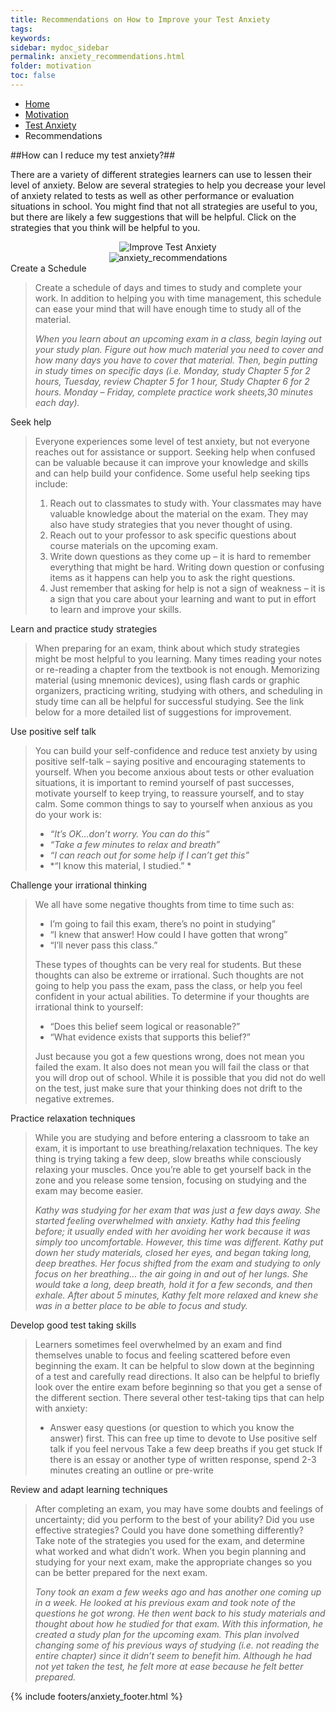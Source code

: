 ```yaml
---
title: Recommendations on How to Improve your Test Anxiety
tags: 
keywords: 
sidebar: mydoc_sidebar
permalink: anxiety_recommendations.html
folder: motivation
toc: false
---
```


<ul class="breadcrumb">
    <li><a href="index.html">Home</a></li>
    <li><a href="motivation.html">Motivation</a></li>
    <li><a href="anxiety.html">Test Anxiety</a></li>
    <li class="active">Recommendations</li>
</ul>
##How can I reduce my test anxiety?##

There are a variety of different strategies learners can use to lessen their level of anxiety. Below are several strategies to help you decrease your level of anxiety related to tests as well as other performance or evaluation situations in school. You might find that not all strategies are useful to you, but there are likely a few suggestions that will be helpful. Click on the strategies that you think will be helpful to you. 

<center><img src='images/anxiety_improve.png' alt="Improve Test Anxiety" /></center>

<center><img src='images/testanxietydo1' alt="anxiety_recommendations" /></center>

<div markdown="span" class="alert alert-success" role="alert"><i class="fa fa-check-square-o"></i> 
Create a Schedule
</div>

> Create a schedule of days and times to study and complete your work. In addition to helping you with time management, this schedule can ease your mind that will have enough time to study all of the material.
> 
> *When you learn about an upcoming exam in a class, begin laying out your study plan. Figure out how much material you need to cover and how many days you have to cover that material. Then, begin putting in study times on specific days (i.e. Monday, study Chapter 5 for 2 hours, Tuesday, review Chapter 5 for 1 hour, Study Chapter 6 for 2 hours. Monday – Friday, complete practice work sheets,30 minutes each day).*

<div markdown="span" class="alert alert-success" role="alert"><i class="fa fa-check-square-o"></i> 
Seek help
</div>

> Everyone experiences some level of test anxiety, but not everyone reaches out for assistance or support. Seeking help when confused can be valuable because it can improve your knowledge and skills and can help build your confidence. Some useful help seeking tips include:
> 
> 1.  Reach out to classmates to study with. Your classmates may have valuable knowledge about the material on the exam. They may also have study strategies that you never thought of using.
> 2.  Reach out to your professor to ask specific questions about course materials on the upcoming exam.
> 3.  Write down questions as they come up – it is hard to remember everything that might be hard. Writing down question or confusing items as it happens can help you to ask the right questions.
> 4.  Just remember that asking for help is not a sign of weakness – it is a sign that you care about your learning and want to put in effort to learn and improve your skills.
                                              
<div markdown="span" class="alert alert-success" role="alert"><i class="fa fa-check-square-o"></i> 
Learn and practice study strategies
</div>

> When preparing for an exam, think about which study strategies might be most helpful to you learning. Many times reading your notes or re-reading a chapter from the textbook is not enough. Memorizing material (using mnemonic devices), using flash cards or graphic organizers, practicing writing, studying with others, and scheduling in study time can all be helpful for successful studying. See the link below for a more detailed list of suggestions for improvement.

<div markdown="span" class="alert alert-success" role="alert"><i class="fa fa-check-square-o"></i> 
Use positive self talk
</div>

> You can build your self-confidence and reduce test anxiety by using positive self-talk – saying positive and encouraging statements to yourself. When you become anxious about tests or other evaluation situations, it is important to remind yourself of past successes, motivate yourself to keep trying, to reassure yourself, and to stay calm. Some common things to say to yourself when anxious as you do your work is:
> 
> * *“It’s OK…don’t worry. You can do this”*
> * *“Take a few minutes to relax and breath”*
> * *“I can reach out for some help if I can’t get this”*
> * *“I know this material, I studied.” *
                                              

<div markdown="span" class="alert alert-success" role="alert"><i class="fa fa-check-square-o"></i> 
Challenge your irrational thinking
</div>

> We all have some negative thoughts from time to time such as:
> * I’m going to fail this exam, there’s no point in studying”
> * “I knew that answer! How could I have gotten that wrong”
> * “I’ll never pass this class.”
> 
> These types of thoughts can be very real for students. But these thoughts can also be extreme or irrational. Such thoughts are not going to help you pass the exam, pass the class, or help you feel confident in your actual abilities. To determine if your thoughts are irrational think to yourself:
> 
> * “Does this belief seem logical or reasonable?”
> * “What evidence exists that supports this belief?”
> 
> Just because you got a few questions wrong, does not mean you failed the exam. It also does not mean you will fail the class or that you will drop out of school. While it is possible that you did not do well on the test, just make sure that your thinking does not drift to the negative extremes.

<div markdown="span" class="alert alert-success" role="alert"><i class="fa fa-check-square-o"></i> 
Practice relaxation techniques
</div>

> While you are studying and before entering a classroom to take an exam, it is important to use breathing/relaxation techniques. The key thing is trying taking a few deep, slow breaths while consciously relaxing your muscles. Once you’re able to get yourself back in the zone and you release some tension, focusing on studying and the exam may become easier.
> 
> *Kathy was studying for her exam that was just a few days away. She started feeling overwhelmed with anxiety. Kathy had this feeling before; it usually ended with her avoiding her work because it was simply too uncomfortable. However, this time was different. Kathy put down her study materials, closed her eyes, and began taking long, deep breathes. Her focus shifted from the exam and studying to only focus on her breathing… the air going in and out of her lungs. She would take a long, deep breath, hold it for a few seconds, and then exhale. After about 5 minutes, Kathy felt more relaxed and knew she was in a better place to be able to focus and study.*

<div markdown="span" class="alert alert-success" role="alert"><i class="fa fa-check-square-o"></i> 
Develop good test taking skills
</div>

> Learners sometimes feel overwhelmed by an exam and find themselves unable to focus and feeling scattered before even beginning the exam. It can be helpful to slow down at the beginning of a test and carefully read directions. It also can be helpful to briefly look over the entire exam before beginning so that you get a sense of the different section. There several other test-taking tips that can help with anxiety:
> 
> * Answer easy questions (or question to which you know the answer) first. This can free up time to devote to
> Use positive self talk if you feel nervous
> Take a few deep breaths if you get stuck
> If there is an essay or another type of written response, spend 2-3 minutes creating an outline or pre-write
                                              
<div markdown="span" class="alert alert-success" role="alert"><i class="fa fa-check-square-o"></i> 
Review and adapt learning techniques
</div>

> After completing an exam, you may have some doubts and feelings of uncertainty; did you perform to the best of your ability? Did you use effective strategies? Could you have done something differently? Take note of the strategies you used for the exam, and determine what worked and what didn’t work. When you begin planning and studying for your next exam, make the appropriate changes so you can be better prepared for the next exam.
>  
> *Tony took an exam a few weeks ago and has another one coming up in a week. He looked at his previous exam and took note of the questions he got wrong. He then went back to his study materials and thought about how he studied for that exam. With this information, he created a study plan for the upcoming exam. This plan involved changing some of his previous ways of studying (i.e. not reading the entire chapter) since it didn’t seem to benefit him. Although he had not yet taken the test, he felt more at ease because he felt better prepared.*
  


{% include footers/anxiety_footer.html %}


